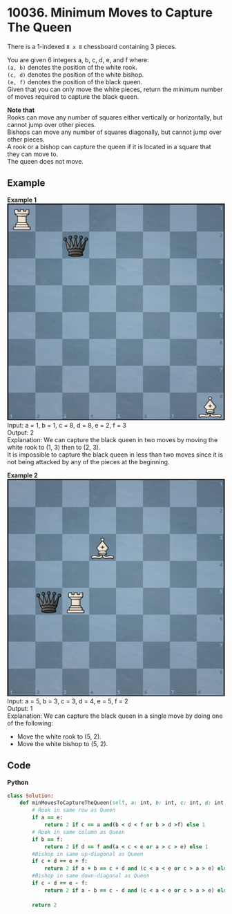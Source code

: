 # 10036. Minimum Moves to Capture The Queen
There is a 1-indexed `8 x 8` chessboard containing 3 pieces.  

You are given 6 integers a, b, c, d, e, and f where:  
`(a, b)` denotes the position of the white rook.  
`(c, d)` denotes the position of the white bishop.  
`(e, f)` denotes the position of the black queen.  
Given that you can only move the white pieces, return the minimum number of moves required to capture the black queen.  

**Note that**  
Rooks can move any number of squares either vertically or horizontally, but cannot jump over other pieces.  
Bishops can move any number of squares diagonally, but cannot jump over other pieces.  
A rook or a bishop can capture the queen if it is located in a square that they can move to.  
The queen does not move.
 
## Example
**Example 1**  
![Image](https://github.com/Adalyne/Leetcode/blob/63a633e9e5038f01cbfd9970aa1617da6891fe06/Others/Image/CaptureTheQueen_ex1.png)  
Input: a = 1, b = 1, c = 8, d = 8, e = 2, f = 3  
Output: 2  
Explanation: We can capture the black queen in two moves by moving the white rook to (1, 3) then to (2, 3).  
It is impossible to capture the black queen in less than two moves since it is not being attacked by any of the pieces at the beginning.  

**Example 2**  
![Image](https://github.com/Adalyne/Leetcode/blob/7fd83f698e07b0334e233a85b8a8c371256041cb/Others/Image/CaptureTheQueen_ex2.png)  
Input: a = 5, b = 3, c = 3, d = 4, e = 5, f = 2  
Output: 1  
Explanation: We can capture the black queen in a single move by doing one of the following:   
- Move the white rook to (5, 2).  
- Move the white bishop to (5, 2).

## Code
**Python**  
```ruby
class Solution:
    def minMovesToCaptureTheQueen(self, a: int, b: int, c: int, d: int, e: int, f: int) -> int:
        # Rook in same row as Queen
        if a == e:
            return 2 if c == a and(b < d < f or b > d >f) else 1
        # Rook in same column as Queen
        if b == f:
            return 2 if d == f and(a < c < e or a > c > e) else 1
        #Bishop in same up-diagonal as Queen
        if c + d == e + f:
            return 2 if a + b == c + d and (c < a < e or c > a > e) else 1
        #Bishop in same down-diagonal as Queen
        if c - d == e - f:
            return 2 if a - b == c - d and (c < a < e or c > a > e) else 1
        
        return 2
```
